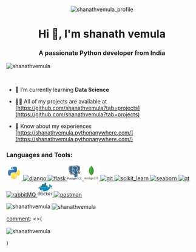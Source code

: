 <p align="center"> <img src="https://media.licdn.com/dms/image/D5616AQHOYCN0qQ-EaA/profile-displaybackgroundimage-shrink_200_800/0/1692338174969?e=2147483647&v=beta&t=YP0i_MrTDGaGAjS5WbutQ1al2dy6xUkMMNJ9Ot7v_F0" alt="shanathvemula_profile" /> </p>

<h1 align="center">Hi 👋, I'm shanath vemula</h1>

<h3 align="center">A passionate Python developer from India</h3>


[comment]: <> (<p align="left"> <a href="https://github.com/ryo-ma/github-profile-trophy"><img src="https://github-profile-trophy.vercel.app/?username=shanathvemula" alt="shanathvemula" /></a> </p>)
<p align="left"> <img src="https://komarev.com/ghpvc/?username=shanathvemula&label=Profile%20views&color=0e75b6&style=flat" alt="shanathvemula" /> </p>
<p align="left"> <a href="https://twitter.com/" target="blank"><img src="https://img.shields.io/twitter/follow/?logo=twitter&style=for-the-badge" alt="" /></a> </p>

- 🌱 I’m currently learning **Data Science**

- 👨‍💻 All of my projects are available at [https://github.com/shanathvemula?tab=projects](https://github.com/shanathvemula?tab=projects)

- 📄 Know about my experiences [https://shanathvemula.pythonanywhere.com/](https://shanathvemula.pythonanywhere.com/)

[comment]: <> (- 💬 Ask me about **Python, Django**)
[comment]: <> (- 📫 How to reach me **shanath1213@gmail.com**)

[comment]: <> (<h3 align="left">Connect with me:</h3>)

<p align="left">
</p>

<h3 align="left">Languages and Tools:</h3>
<p align="left"> 
<a href="https://www.python.org" target="_blank" rel="noreferrer"> <img src="https://raw.githubusercontent.com/devicons/devicon/master/icons/python/python-original.svg" alt="python" width="40" height="40"/> </a>
<a href="https://www.djangoproject.com/" target="_blank" rel="noreferrer"> <img src="https://cdn.worldvectorlogo.com/logos/django.svg" alt="django" width="40" height="40"/> </a>
<a href="https://flask.palletsprojects.com/" target="_blank" rel="noreferrer"> <img src="https://www.vectorlogo.zone/logos/pocoo_flask/pocoo_flask-icon.svg" alt="flask" width="40" height="40"/> </a>
<a href="https://www.postgresql.org" target="_blank" rel="noreferrer"> <img src="https://raw.githubusercontent.com/devicons/devicon/master/icons/postgresql/postgresql-original-wordmark.svg" alt="postgresql" width="40" height="40"/> </a>
<a href="https://www.mongodb.com/" target="_blank" rel="noreferrer"> <img src="https://raw.githubusercontent.com/devicons/devicon/master/icons/mongodb/mongodb-original-wordmark.svg" alt="mongodb" width="40" height="40"/> </a>
<a href="https://git-scm.com/" target="_blank" rel="noreferrer"> <img src="https://www.vectorlogo.zone/logos/git-scm/git-scm-icon.svg" alt="git" width="40" height="40"/> </a>
<a href="https://scikit-learn.org/" target="_blank" rel="noreferrer"> <img src="https://upload.wikimedia.org/wikipedia/commons/0/05/Scikit_learn_logo_small.svg" alt="scikit_learn" width="40" height="40"/> </a>
<a href="https://seaborn.pydata.org/" target="_blank" rel="noreferrer"> <img src="https://seaborn.pydata.org/_images/logo-mark-lightbg.svg" alt="seaborn" width="40" height="40"/> </a>
<a href="https://www.qt.io/" target="_blank" rel="noreferrer"> <img src="https://upload.wikimedia.org/wikipedia/commons/0/0b/Qt_logo_2016.svg" alt="qt" width="40" height="40"/> </a>
<a href="https://www.rabbitmq.com" target="_blank" rel="noreferrer"> <img src="https://www.vectorlogo.zone/logos/rabbitmq/rabbitmq-icon.svg" alt="rabbitMQ" width="40" height="40"/> </a>
<a href="https://www.docker.com/" target="_blank" rel="noreferrer"> <img src="https://raw.githubusercontent.com/devicons/devicon/master/icons/docker/docker-original-wordmark.svg" alt="docker" width="40" height="40"/> </a>
<a href="https://postman.com" target="_blank" rel="noreferrer"> <img src="https://www.vectorlogo.zone/logos/getpostman/getpostman-icon.svg" alt="postman" width="40" height="40"/> </a>
</p>

<p><img align="left" src="https://github-readme-stats.vercel.app/api/top-langs?username=shanathvemula&show_icons=true&locale=en&layout=compact" alt="shanathvemula" /></p>

<p>&nbsp;<img align="center" src="https://github-readme-stats.vercel.app/api?username=shanathvemula&show_icons=true&locale=en" alt="shanathvemula" /></p>

[comment]: <>(<p><img align="center" src="https://github-readme-streak-stats.herokuapp.com/?user=shanathvemula&" alt="shanathvemula" /></p>)

